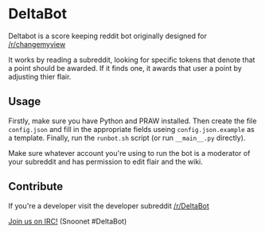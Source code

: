 # DeltaBot

Deltabot is a score keeping reddit bot originally designed for [/r/changemyview](http://reddit.com/r/changemyview)

It works by reading a subreddit, looking for specific tokens that denote that a point should be awarded. If it finds one, it awards that user a point by adjusting thier flair.

## Usage

Firstly, make sure you have Python and PRAW installed. Then create the file `config.json` and fill in the appropriate fields useing `config.json.example` as a template. Finally, run the `runbot.sh` script (or run `__main__.py` directly).

Make sure whatever account you're using to run the bot is a moderator of your subreddit and has permission to edit flair and the wiki.

## Contribute

If you're a developer visit the developer subreddit [/r/DeltaBot](http://reddit.com/r/DeltaBot)

[Join us on IRC!](http://webchat.snoonet.org/DeltaBot) (Snoonet #DeltaBot)
